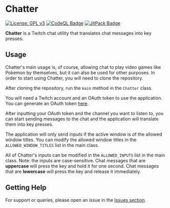 # Chatter

[![License: GPL v3](https://img.shields.io/badge/License-GPLv3-blue.svg)](https://www.gnu.org/licenses/gpl-3.0)
[![CodeQL Badge](https://github.com/Foulest/Chatter/actions/workflows/codeql.yml/badge.svg)](https://github.com/Foulest/Chatter/actions/workflows/codeql.yml)
[![JitPack Badge](https://jitpack.io/v/Foulest/Chatter.svg)](https://jitpack.io/#Foulest/Chatter)

**Chatter** is a Twitch chat utility that translates chat messages into key presses.

## Usage

Chatter's main usage is, of course, allowing chat to play video games like Pokemon by themselves, but it can also be
used for other purposes. In order to start using Chatter, you will need to clone the repository.

After cloning the repository, run the `main` method in the `Chatter` class.

You will need a Twitch account and an OAuth token to use the application. You can generate an OAuth token
[here](https://twitchapps.com/tmi/).

After inputting your OAuth token and the channel you want to listen to, you can start sending messages to the chat
and the application will translate them into key presses.

The application will only send inputs if the active window is of the allowed window titles. You can modify the allowed
window titles in the `ALLOWED_WINDOW_TITLES` list in the main class.

All of Chatter's inputs can be modified in the `ALLOWED_INPUTS` list in the main class. Note: the inputs are
case-sensitive. Chat messages that are **uppercase** will press the key and hold it for one second.
Chat messages that are **lowercase** will press the key and release it immediately.

## Getting Help

For support or queries, please open an issue in the [Issues section](https://github.com/Foulest/Chatter/issues).
